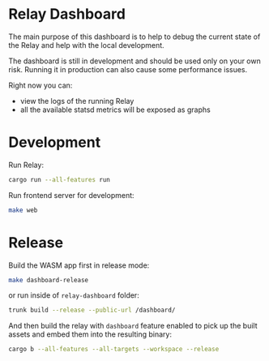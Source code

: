 # Relay Dashboard

The main purpose of this dashboard is to help to debug the current state of the Relay and help with the local development.

The dashboard is still in development and should be used only on your own risk. Running it in production can also cause some performance issues.

Right now you can:
* view the logs of the running Relay
* all the available statsd metrics will be exposed as graphs


# Development

Run Relay:

```sh
cargo run --all-features run
```

Run frontend server for development:

```sh
make web
```

# Release

Build the WASM app first in release mode:

```sh
make dashboard-release
```

or run inside of `relay-dashboard` folder:

```sh
trunk build --release --public-url /dashboard/
```

And then build the relay with `dashboard` feature enabled to pick up the built assets and embed them into the resulting binary:

```sh
cargo b --all-features --all-targets --workspace --release
```
